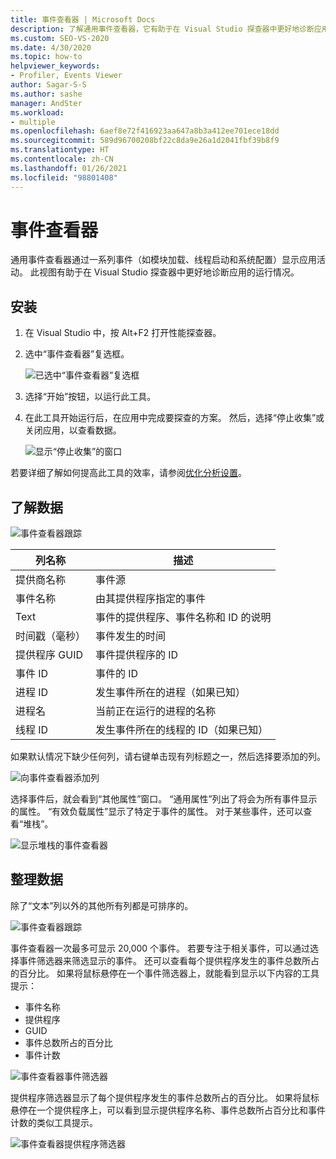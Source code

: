 ```yaml
---
title: 事件查看器 | Microsoft Docs
description: 了解通用事件查看器，它有助于在 Visual Studio 探查器中更好地诊断应用的运行情况。
ms.custom: SEO-VS-2020
ms.date: 4/30/2020
ms.topic: how-to
helpviewer_keywords:
- Profiler, Events Viewer
author: Sagar-S-S
ms.author: sashe
manager: AndSter
ms.workload:
- multiple
ms.openlocfilehash: 6aef8e72f416923aa647a8b3a412ee701ece18dd
ms.sourcegitcommit: 589d96700208bf22c8da9e26a1d2041fbf39b8f9
ms.translationtype: HT
ms.contentlocale: zh-CN
ms.lasthandoff: 01/26/2021
ms.locfileid: "98801408"
---
```

# <a name="events-viewer"></a>事件查看器

通用事件查看器通过一系列事件（如模块加载、线程启动和系统配置）显示应用活动。 此视图有助于在 Visual Studio 探查器中更好地诊断应用的运行情况。

## <a name="setup"></a>安装

1. 在 Visual Studio 中，按 Alt+F2 打开性能探查器。

1. 选中“事件查看器”复选框。

   ![已选中“事件查看器”复选框](../profiling/media/eventsviewerselected.png "已选中“事件查看器”复选框")

1. 选择“开始”按钮，以运行此工具。

1. 在此工具开始运行后，在应用中完成要探查的方案。 然后，选择“停止收集”或关闭应用，以查看数据。

   ![显示“停止收集”的窗口](../profiling/media/stopcollectioneventsviewer.png "显示“停止收集”的窗口")

若要详细了解如何提高此工具的效率，请参阅[优化分析设置](../profiling/optimize-profiler-settings.md)。

## <a name="understand-your-data"></a>了解数据

![事件查看器跟踪](../profiling/media/eventviewertrace.png "事件查看器跟踪")

|列名称|描述|
|----------|---------------------|
|提供商名称|事件源|
|事件名称|由其提供程序指定的事件|
|Text|事件的提供程序、事件名称和 ID 的说明|
|时间戳（毫秒）|事件发生的时间|
|提供程序 GUID|事件提供程序的 ID|
|事件 ID|事件的 ID|
|进程 ID|发生事件所在的进程（如果已知）|
|进程名|当前正在运行的进程的名称|
|线程 ID|发生事件所在的线程的 ID（如果已知）|

如果默认情况下缺少任何列，请右键单击现有列标题之一，然后选择要添加的列。

![向事件查看器添加列](../profiling/media/eventvieweraddcolumns.png "向事件查看器添加列")

选择事件后，就会看到“其他属性”窗口。 “通用属性”列出了将会为所有事件显示的属性。 “有效负载属性”显示了特定于事件的属性。 对于某些事件，还可以查看“堆栈”。

![显示堆栈的事件查看器](../profiling/media/eventviewerstacks.png "显示堆栈的事件查看器")

## <a name="organize-your-data"></a>整理数据

除了“文本”列以外的其他所有列都是可排序的。

![事件查看器跟踪](../profiling/media/eventviewertrace.png "事件查看器跟踪")

事件查看器一次最多可显示 20,000 个事件。 若要专注于相关事件，可以通过选择事件筛选器来筛选显示的事件。 还可以查看每个提供程序发生的事件总数所占的百分比。 如果将鼠标悬停在一个事件筛选器上，就能看到显示以下内容的工具提示：

- 事件名称
- 提供程序
- GUID
- 事件总数所占的百分比
- 事件计数

![事件查看器事件筛选器](../profiling/media/eventviewereventfilter.png "事件查看器事件筛选器")

提供程序筛选器显示了每个提供程序发生的事件总数所占的百分比。 如果将鼠标悬停在一个提供程序上，可以看到显示提供程序名称、事件总数所占百分比和事件计数的类似工具提示。

![事件查看器提供程序筛选器](../profiling/media/eventviewerproviderfilter.png "事件查看器提供程序筛选器")
